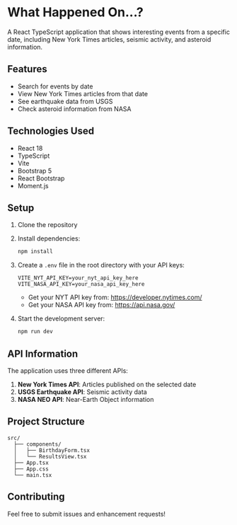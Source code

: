 # What Happened On...?

A React TypeScript application that shows interesting events from a specific date, including New York Times articles, seismic activity, and asteroid information.

## Features

- Search for events by date
- View New York Times articles from that date
- See earthquake data from USGS
- Check asteroid information from NASA

## Technologies Used

- React 18
- TypeScript
- Vite
- Bootstrap 5
- React Bootstrap
- Moment.js

## Setup

1. Clone the repository
2. Install dependencies:
   ```bash
   npm install
   ```
3. Create a `.env` file in the root directory with your API keys:
   ```
   VITE_NYT_API_KEY=your_nyt_api_key_here
   VITE_NASA_API_KEY=your_nasa_api_key_here
   ```
   - Get your NYT API key from: https://developer.nytimes.com/
   - Get your NASA API key from: https://api.nasa.gov/

4. Start the development server:
   ```bash
   npm run dev
   ```

## API Information

The application uses three different APIs:

1. **New York Times API**: Articles published on the selected date
2. **USGS Earthquake API**: Seismic activity data
3. **NASA NEO API**: Near-Earth Object information

## Project Structure

```
src/
  ├── components/
  │   ├── BirthdayForm.tsx
  │   └── ResultsView.tsx
  ├── App.tsx
  ├── App.css
  └── main.tsx
```

## Contributing

Feel free to submit issues and enhancement requests!
